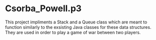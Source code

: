 # Csorba_Powell.p3
This project impliments a Stack and a Queue class which are meant to function similarly to the exsisting Java classes for these data structures.
They are used in order to play a game of war between two players.
